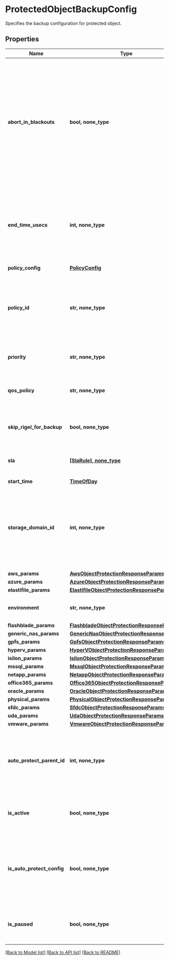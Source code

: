 # ProtectedObjectBackupConfig

Specifies the backup configuration for protected object.

## Properties
Name | Type | Description | Notes
------------ | ------------- | ------------- | -------------
**abort_in_blackouts** | **bool, none_type** | Specifies whether currently executing object backup should abort if a blackout period specified by a policy starts. Available only if the selected policy has at least one blackout period. Default value is false. | [optional] 
**end_time_usecs** | **int, none_type** | Specifies the end time in micro seconds for this Protection Group. If this is not specified, the Protection Group won&#39;t be ended. | [optional] 
**policy_config** | [**PolicyConfig**](PolicyConfig.md) |  | [optional] 
**policy_id** | **str, none_type** | Specifies the unique id of the Protection Policy. The Policy settings will be attached with every object and will be used in backup. | [optional] 
**priority** | **str, none_type** | Specifies the priority for the objects backup. | [optional] 
**qos_policy** | **str, none_type** | Specifies whether object backup will be written to HDD or SSD. | [optional] 
**skip_rigel_for_backup** | **bool, none_type** | Specifies whether to skip Rigel for backup or not. | [optional] 
**sla** | [**[SlaRule], none_type**](SlaRule.md) | Specifies the SLA parameters for list of objects. | [optional] 
**start_time** | [**TimeOfDay**](TimeOfDay.md) |  | [optional] 
**storage_domain_id** | **int, none_type** | Specifies the Storage Domain (View Box) ID where the object backup will be taken. This is not required if Cloud archive direct is benig used. | [optional] 
**aws_params** | [**AwsObjectProtectionResponseParams**](AwsObjectProtectionResponseParams.md) |  | [optional] 
**azure_params** | [**AzureObjectProtectionResponseParams**](AzureObjectProtectionResponseParams.md) |  | [optional] 
**elastifile_params** | [**ElastifileObjectProtectionResponseParams**](ElastifileObjectProtectionResponseParams.md) |  | [optional] 
**environment** | **str, none_type** | Specifies the environment for current object. | [optional] 
**flashblade_params** | [**FlashbladeObjectProtectionResponseParams**](FlashbladeObjectProtectionResponseParams.md) |  | [optional] 
**generic_nas_params** | [**GenericNasObjectProtectionResponseParams**](GenericNasObjectProtectionResponseParams.md) |  | [optional] 
**gpfs_params** | [**GpfsObjectProtectionResponseParams**](GpfsObjectProtectionResponseParams.md) |  | [optional] 
**hyperv_params** | [**HyperVObjectProtectionResponseParams**](HyperVObjectProtectionResponseParams.md) |  | [optional] 
**isilon_params** | [**IsilonObjectProtectionResponseParams**](IsilonObjectProtectionResponseParams.md) |  | [optional] 
**mssql_params** | [**MssqlObjectProtectionResponseParams**](MssqlObjectProtectionResponseParams.md) |  | [optional] 
**netapp_params** | [**NetappObjectProtectionResponseParams**](NetappObjectProtectionResponseParams.md) |  | [optional] 
**office365_params** | [**Office365ObjectProtectionResponseParams**](Office365ObjectProtectionResponseParams.md) |  | [optional] 
**oracle_params** | [**OracleObjectProtectionResponseParams**](OracleObjectProtectionResponseParams.md) |  | [optional] 
**physical_params** | [**PhysicalObjectProtectionResponseParams**](PhysicalObjectProtectionResponseParams.md) |  | [optional] 
**sfdc_params** | [**SfdcObjectProtectionResponseParams**](SfdcObjectProtectionResponseParams.md) |  | [optional] 
**uda_params** | [**UdaObjectProtectionResponseParams**](UdaObjectProtectionResponseParams.md) |  | [optional] 
**vmware_params** | [**VmwareObjectProtectionResponseParams**](VmwareObjectProtectionResponseParams.md) |  | [optional] 
**auto_protect_parent_id** | **int, none_type** | Specifies the parent ID of the object which the backup configuration is applied to if this is an auto protect config. | [optional] 
**is_active** | **bool, none_type** | Specifies whether or not protection has been deactivated on this object. | [optional] 
**is_auto_protect_config** | **bool, none_type** | Specifies whether or not this configuration is applied to an autoprotected object rather than this specific object. | [optional] 
**is_paused** | **bool, none_type** | Specifies whether or not protection has been paused on this object. | [optional] 

[[Back to Model list]](../README.md#documentation-for-models) [[Back to API list]](../README.md#documentation-for-api-endpoints) [[Back to README]](../README.md)


